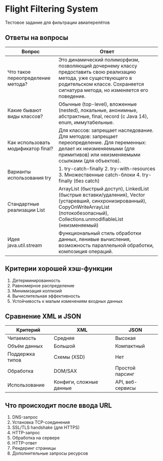 # Flight Filtering System

Тестовое задание для фильтрации авиаперелётов

## Ответы на вопросы

| Вопрос | Ответ |
|--------|-------|
| Что такое переопределение метода? | Это динамический полиморфизм, позволяющий дочернему классу предоставить свою реализацию метода, уже существующего в родительском классе. Сохраняется сигнатура метода, но изменяется его поведение. |
| Какие бывают виды классов? | Обычные (top-level), вложенные (nested), локальные, анонимные, абстрактные, final, record (с Java 14), enum, иммутабельные. |
| Как использовать модификатор final? | Для классов: запрещает наследование. Для методов: запрещает переопределение. Для переменных: делает их неизменяемыми (для примитивов) или неизменяемыми ссылками (для объектов). |
| Варианты использования try | 1. try-catch-finally 2. try-with-resources 3. Множественные catch-блоки 4. try-finally (без catch) |
| Стандартные реализации List | ArrayList (быстрый доступ), LinkedList (быстрые вставки/удаления), Vector (устаревший, синхронизированный), CopyOnWriteArrayList (потокобезопасный), Collections.unmodifiableList (неизменяемый) |
| Идея java.util.stream | Функциональный стиль обработки данных, ленивые вычисления, возможность параллельной обработки, композиция операций. |

## Критерии хорошей хэш-функции

1. Детерминированность
2. Равномерное распределение
3. Минимизация коллизий
4. Вычислительная эффективность
5. Устойчивость к малым изменениям входных данных

## Сравнение XML и JSON

| Критерий | XML | JSON |
|----------|-----|------|
| Читаемость | Средняя | Высокая |
| Объём данных | Большой | Компактный |
| Поддержка типов | Схемы (XSD) | Нет |
| Обработка | DOM/SAX | Простой парсинг |
| Использование | Конфиги, сложные данные | API, веб-сервисы |

## Что происходит после ввода URL

1. DNS-запрос
2. Установка TCP-соединения
3. SSL/TLS handshake (для HTTPS)
4. HTTP-запрос
5. Обработка на сервере
6. HTTP-ответ
7. Рендеринг страницы
8. Дополнительные запросы ресурсов
